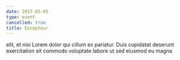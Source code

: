 ```yaml
---
date: 2017-05-05
type: event
cancelled: true
title: Excepteur
---
```

elit, et nisi Lorem dolor qui cillum ex pariatur. Duis cupidatat deserunt exercitation sit commodo voluptate labore ut sed eiusmod eu magna
